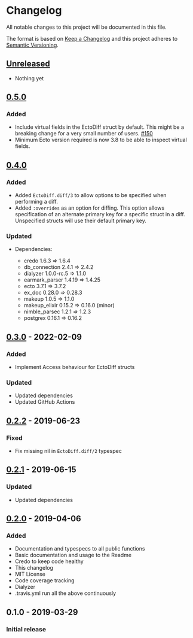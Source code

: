 # Changelog

All notable changes to this project will be documented in this file.

The format is based on [Keep a Changelog](http://keepachangelog.com/en/1.0.0/)
and this project adheres to [Semantic Versioning](http://semver.org/spec/v2.0.0.html).

## [Unreleased][]

- Nothing yet

## [0.5.0][]

### Added

- Include virtual fields in the EctoDiff struct by default. This might be a breaking change for a very small number of users. [#150](https://github.com/peek-travel/ecto_diff/pull/150)
- Minimum Ecto version required is now 3.8 to be able to inspect virtual fields.

## [0.4.0][]

### Added

- Added `EctoDiff.diff/3` to allow options to be specified when performing a diff.
- Added `:overrides` as an option for diffing. This option allows specification of an alternate primary key for a specific struct in a diff. Unspecified structs will use their default primary key.

### Updated

- Dependencies:

  - credo 1.6.3 => 1.6.4
  - db_connection 2.4.1 => 2.4.2
  - dialyzer 1.0.0-rc.5 => 1.1.0
  - earmark_parser 1.4.19 => 1.4.25
  - ecto 3.7.1 => 3.7.2
  - ex_doc 0.28.0 => 0.28.3
  - makeup 1.0.5 => 1.1.0
  - makeup_elixir 0.15.2 => 0.16.0 (minor)
  - nimble_parsec 1.2.1 => 1.2.3
  - postgrex 0.16.1 => 0.16.2

## [0.3.0][] - 2022-02-09

### Added

- Implement Access behaviour for EctoDiff structs

### Updated

- Updated dependencies
- Updated GitHub Actions

## [0.2.2][] - 2019-06-23

### Fixed

- Fix missing nil in `EctoDiff.diff/2` typespec

## [0.2.1][] - 2019-06-15

### Updated

- Updated dependencies

## [0.2.0][] - 2019-04-06

### Added

- Documentation and typespecs to all public functions
- Basic documentation and usage to the Readme
- Credo to keep code healthy
- This changelog
- MIT License
- Code coverage tracking
- Dialyzer
- .travis.yml run all the above continuously

## 0.1.0 - 2019-03-29

### Initial release

[Unreleased]: https://github.com/peek-travel/ecto_diff/compare/0.5.0...HEAD
[0.5.0]: https://github.com/peek-travel/ecto_diff/compare/0.4.0...0.5.0
[0.4.0]: https://github.com/peek-travel/ecto_diff/compare/0.3.0...0.4.0
[0.3.0]: https://github.com/peek-travel/ecto_diff/compare/0.2.2...0.3.0
[0.2.2]: https://github.com/peek-travel/ecto_diff/compare/0.2.1...0.2.2
[0.2.1]: https://github.com/peek-travel/ecto_diff/compare/0.2.0...0.2.1
[0.2.0]: https://github.com/peek-travel/ecto_diff/compare/0.1.0...0.2.0
